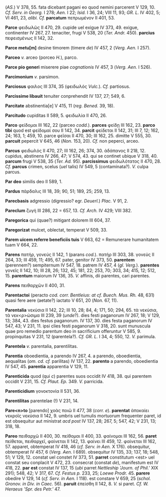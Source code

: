 (*AS.*) V 378, 55. fata dicebant pagani eo quod nemini parcerent V 129,
10. *Cf. Serv. in Georg.* I 278; *Aen.* I 22; *Isid.* I 36, 24; VIII 11,
93; *GR. L.* IV 402, 5; VI 461, 23, *alibi. Cf.* **parcatum** πεπρωμένον
II 401, 53.

**Parce** φειδωλῶς II 470, 29. cupide uel exigue IV 373, 49. exigue,
continenter IV 267, 27. tenaciter, frugi V 538, 20 (*Ter. Andr.* 450).
**parcius** πεφεισμένως II 142, 32.

**Parce metu\[m\]** desine timorem (timere *de*) IV 457, 2 (*Verg. Aen.*
I 257).

**Parceo** *v.* arceo (porceo *H.*), parco.

**Parce pio generi** miserere piae *cognationis* IV 457, 3 (*Verg.
Aen.* I 526).

**Parcimonium** *v.* parsimon.

**Parciosus** φαιλος III 374, 35 (φειδωλός *Vulc.*). *Cf.* partiosus.

**Parcissime libauit** tenuiter conprehendit IV 137, 27; 549, 6.

**Parcitate** abstinentia\[e\] V 415, 11 (*reg. Bened.* 39, 18).

**Parcitudo** cupiditas II 589, 5. φειδωλία II 470, 26.

**Parco** φείδομαι III 162, 22 (parceo *codd.*). **parces** φείδῃ III
162, 23. **parco tibi** quod est φείδομαί σου II 142, 34. **parcit**
φείδεται II 142, 31; III 7, 12; 162, 24; 163, 1; 459, 10. parce φεῖσαι
II 470, 30; III 162, 25. dimitte V 555, 30. **parcuit** pepercit V 645,
46 (*Non.* 153, 20). *Cf.* non peperci, arceo.

**Parcus** φειδωλός II 470, 27; III 162, 26; 374, 30. ἀδάπανος II 218,
12. cupidus, abstinens IV 266, 47; V 574, 43. qui se continet ubique V
318, 40. **parcum** frugi V 538, 35 (*Ter. Ad.* 95). **parcissimus**
φειδωλότατος II 470, 28. *Cf.* **parcus** crimen, scelus (*uel* talis)
IV 549, 5 (contaminata?). *V.* culpa parcus.

**Par deo** similis deo II 589, 1.

**Pardus** πάρδαλις III 18, 39; 90, 51; 189, 25; 259, 13.

**Parecbasis** adgressio (digressio? egr. *Deuerl.*) *Plac.* V 91, 2.

**Pareclum** ζυγή III 286, 22 = 657, 13. *Cf. Arch.* IV 429; VIII 382.

**Paregorica** qui (quae?) mitigant dolorem III 604, 37.

**Paregorizat** mulcet, oblectat, temperat V 509, 33.

**Parem uicem referre beneficiis tuis** V 663, 62 = Remunerare
humanitatem tuam V 664, 22.

**Parens** πατήρ, γονεύς II 142, 1 (parans *cod.*). πατήρ III 303, 38.
γονεύς II 264, 33; III 459, 11; 495, 67. pater, genitor IV 373, 50.
**parentem** (perennem?) sempiternum IV 547, 18. patrem IV 457, 4 (*gl.
Verg.*). **parentes** γονεῖς II 142, 10; III 28, 26; 132, 45; 181, 22;
253, 70; 303, 34; 415, 12; 512, 15. **parentum** maiorum IV 136, 35.
*V.* affinis, dii parentes, cari parentes.

**Parens** πειθαρχῶν II 400, 31.

**Parentactoi** (peracto *cod. corr. Bentleius*: *at cf. Buech. Mus. Rh.*
48, 631) quasi fere aere (aetate?) iactato V 651, 20 (*Non.* 67, 11).

**Parentalia** νεκύσια II 142, 22; III 10, 28; 84, 4; 171, 50; 294, 65.
τὰ νεκύσια, τὰ νεκ\<ρ\>ώσιμα III 239, 39 (*unde*?). dies festi paganorum
IV 267, 18; V 129, 13; 384, 43. dies festus paganorum. IV 137, 30. dies
festa paganorum IV 547, 43; V 231, 11. ipsi clies festi paganorum V 318,
20. sunt munuscula quae pro remedio parentum deo in sacrificium
offeruntur V 585, 9. propinquitas V 231, 12 (parentela?). *Cf. GR. L.* I
34, 4; 550, 12. *V.* parimula.

**Parentela** *v.* parentalia, parentilitas.

**Parentia** oboedientia, a parendo IV 267, 4. a parendo, oboedientia,
aequalitas (*om. cd. cf.* parilitas) IV 137, 22. **parento** a parendo,
oboedientia IV 547, 45. **parentia** apparentia V 129, 11.

**Parenticida** quod (qui *c*) parentes suos occidit IV 418, 38. qui
parentem occidit V 231, 15. *Cf. Plaut. Ep.* 349. *V.* parricida.

**Parenticidium** γονοκτονία II 531, 36.

**Parentilitas** parentelae (!) V 231, 14.

**Pare\<n\>to** \[parendo\] χοὰς ποιῶ II 477, 38 (*corr. e*).
**parentat** ἀποκαίει νεκροῖς νεκύσια II 142, 9. umbris uel tumulis
mortuorum frequenter paret, id est obsequitur aut ministrat *acd post*
IV 137, 28; 267, 5; 547, 42; V 231, 13; 318, 18.

**Pareo** πειθαρχῶ II 400, 30. πείθομαι II 400, 33. φαίνομαι III 162,
56. **paret** πείθεται, πειθαρχεῖ, φαίνεται II 142, 13. φαίνει III 459,
12. φαίνεται III 162, 57. apparet, obtemperat IV 418, 46 (*cf. Serv. in
Aen.* X 176). obsequitur, obtemperat IV 457, 6 (*Verg. Aen.* I 689).
obsequitur IV 135, 33; 137, 18; 548, 51; V 129, 12. constat uel constet
IV 373, 51. **parret** constitutum \<est\> uel constat seu conplacit V
472, 23. consecrat (constat *de*), manifestum est IV 418, 22. **par**
**est** constat IV 137, 15 (*ubi* parret *Nettleship 'Journ. of Phil.'*
XIX 291); 548, 42; V 317, 67. *Cf. Festus p.* 233, 25; *Loewe Prodr.*
45. **parere** obedire V 129, 14 (*cf. Serv. in Aen.* I 118). est
constare V 659, 25 (*schol. Gronov. in Div. in Caec.* 56). **paruit**
ἐπείσθη II 142, 8. *V.* si paret. *Cf. W. Heraeus 'Spr. des Petr.'* 47.
